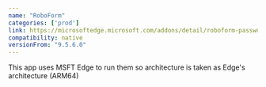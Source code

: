 ```yaml
---
name: "RoboForm"
categories: ['prod']
link: https://microsoftedge.microsoft.com/addons/detail/roboform-password-manager/ljfpcifpgbbchoddpjefaipoiigpdmag
compatibility: native
versionFrom: "9.5.6.0"
---
```


This app uses MSFT Edge to run them so architecture is taken as Edge's architecture (ARM64)
